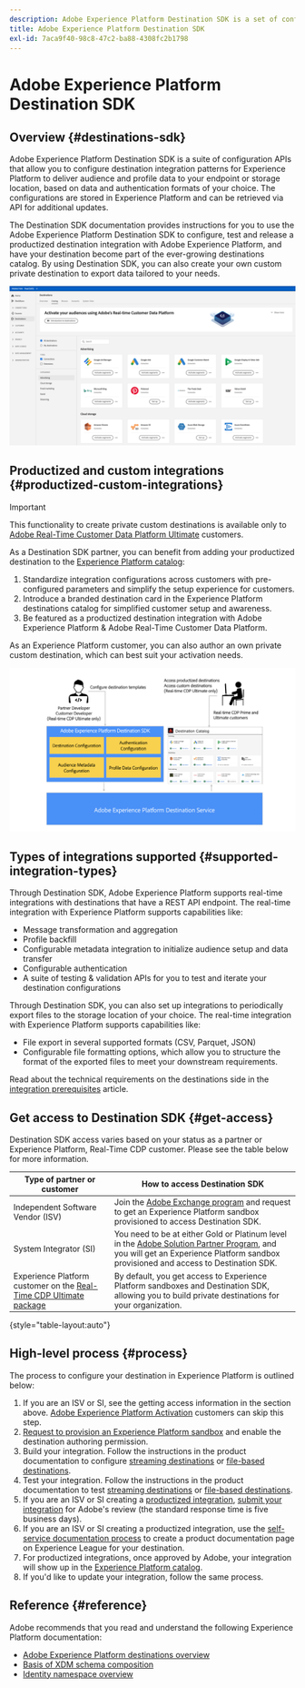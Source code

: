 ```yaml
---
description: Adobe Experience Platform Destination SDK is a set of configuration APIs that allow you to configure destination integration patterns for Experience Platform to deliver audience and profile data to your endpoint or storage location, based on data and authentication formats of your choice. The configurations are stored in Experience Platform and can be retrieved via API for additional updates.
title: Adobe Experience Platform Destination SDK
exl-id: 7aca9f40-98c8-47c2-ba88-4308fc2b1798
---
```

# Adobe Experience Platform Destination SDK

## Overview {#destinations-sdk}

Adobe Experience Platform Destination SDK is a suite of configuration APIs that allow you to configure destination integration patterns for Experience Platform to deliver audience and profile data to your endpoint or storage location, based on data and authentication formats of your choice. The configurations are stored in Experience Platform and can be retrieved via API for additional updates.

The Destination SDK documentation provides instructions for you to use the Adobe Experience Platform Destination SDK to configure, test and release a productized destination integration with Adobe Experience Platform, and have your destination become part of the ever-growing destinations catalog. By using Destination SDK, you can also create your own custom private destination to export data tailored to your needs.

![Screenshot from the Experience Platform UI, showing the destinations catalog](./assets/destinations-catalog-overview.png)

## Productized and custom integrations {#productized-custom-integrations}

>[!IMPORTANT]
>
> This functionality to create private custom destinations is available only to [Adobe Real-Time Customer Data Platform Ultimate](https://helpx.adobe.com/legal/product-descriptions/real-time-customer-data-platform.html) customers.

As a Destination SDK partner, you can benefit from adding your productized destination to the [Experience Platform catalog](/help/destinations/catalog/overview.md):
1. Standardize integration configurations across customers with pre-configured parameters and simplify the setup experience for customers.
2. Introduce a branded destination card in the Experience Platform destinations catalog for simplified customer setup and awareness.
3. Be featured as a productized destination integration with Adobe Experience Platform & Adobe Real-Time Customer Data Platform.

As an Experience Platform customer, you can also author an own private custom destination, which can best suit your activation needs.

![An overview diagram showing how destination developers interact with Destination SDK and how Real-Time CDP customers benefit from productized and private destinations.](./assets/destination-sdk-visual.png)

## Types of integrations supported {#supported-integration-types}

Through Destination SDK, Adobe Experience Platform supports real-time integrations with destinations that have a REST API endpoint. The real-time integration with Experience Platform supports capabilities like:
* Message transformation and aggregation
* Profile backfill
* Configurable metadata integration to initialize audience setup and data transfer
* Configurable authentication
* A suite of testing & validation APIs for you to test and iterate your destination configurations

Through Destination SDK, you can also set up integrations to periodically export files to the storage location of your choice. The real-time integration with Experience Platform supports capabilities like:
* File export in several supported formats (CSV, Parquet, JSON)
* Configurable file formatting options, which allow you to structure the format of the exported files to meet your downstream requirements.

Read about the technical requirements on the destinations side in the [integration prerequisites](./integration-prerequisites.md) article.

## Get access to Destination SDK {#get-access}

Destination SDK access varies based on your status as a partner or Experience Platform, Real-Time CDP customer. Please see the table below for more information.


|Type of partner or customer | How to access Destination SDK |
---------|----------|
| Independent Software Vendor (ISV) | Join the [Adobe Exchange program](https://partners.adobe.com/exchangeprogram/experiencecloud.html) and request to get an Experience Platform sandbox provisioned to access Destination SDK. |
| System Integrator (SI) | You need to be at either Gold or Platinum level in the [Adobe Solution Partner Program](https://solutionpartners.adobe.com/home.html), and you will get an Experience Platform sandbox provisioned and access to Destination SDK. |
| Experience Platform customer on the [Real-Time CDP Ultimate package](https://helpx.adobe.com/legal/product-descriptions/real-time-customer-data-platform.html) | By default, you get access to Experience Platform sandboxes and Destination SDK, allowing you to build private destinations for your organization.|

{style="table-layout:auto"}

## High-level process {#process}

The process to configure your destination in Experience Platform is outlined below:

1. If you are an ISV or SI, see the getting access information in the section above. [Adobe Experience Platform Activation](https://helpx.adobe.com/legal/product-descriptions/adobe-experience-platform0.html) customers can skip this step.
2. [Request to provision an Experience Platform sandbox](https://adobeexchangeec.zendesk.com/hc/en-us/articles/360037457812-Adobe-Experience-Platform-Sandbox-Accounts-Access-Adding-Users-and-Support) and enable the destination authoring permission.
3. Build your integration. Follow the instructions in the product documentation to configure [streaming destinations](./configure-destination-instructions.md) or [file-based destinations](./configure-file-based-destination-instructions.md).
4. Test your integration. Follow the instructions in the product documentation to test [streaming destinations](./test-destination.md) or [file-based destinations](./file-based-destination-testing-overview.md).
5. If you are an ISV or SI creating a [productized integration](./overview.md#productized-custom-integrations), [submit your integration](./submit-destination.md) for Adobe's review (the standard response time is five business days).
6. If you are an ISV or SI creating a productized integration, use the [self-service documentation process](./docs-framework/documentation-instructions.md) to create a product documentation page on Experience League for your destination.
7. For productized integrations, once approved by Adobe, your integration will show up in the [Experience Platform catalog](/help/destinations/catalog/overview.md).
8. If you'd like to update your integration, follow the same process.

## Reference {#reference}

Adobe recommends that you read and understand the following Experience Platform documentation:

* [Adobe Experience Platform destinations overview](https://experienceleague.adobe.com/docs/experience-platform/destinations/home.html?lang=en)
* [Basis of XDM schema composition](https://experienceleague.adobe.com/docs/experience-platform/xdm/schema/composition.html?lang=en)
* [Identity namespace overview](https://experienceleague.adobe.com/docs/experience-platform/identity/namespaces.html?lang=en)
